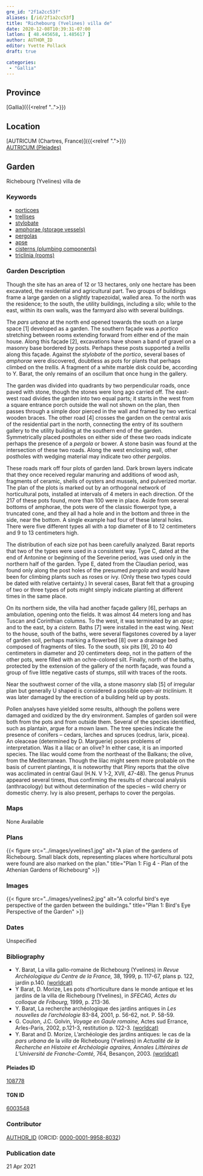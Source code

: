```yaml
---
gre_id: "2f1a2cc53f"
aliases: [/id/2f1a2cc53f]
title: "Richebourg (Yvelines) villa de"
date: 2020-12-08T10:39:31-07:00
latlon: [ 48.445658, 1.485617 ]
author: AUTHOR_ID
editor: Yvette Pollack
draft: true

categories:
 - "Gallia"
---
```


## Province
[Gallia]({{<relref "..">}})

## Location

[AUTRICUM (Chartres, France)]({{<relref ".">}}) \
[AUTRICUM (Pleiades)](https://pleiades.stoa.org/places/108778)

<!--### Location Description-->

<!-- LEAVE THIS BLANK FOR NOW -->

<!--## Sublocation-->

<!--
[AREA WITHIN LOCATION, LIKE “PALATINE HILL”](GEOREFERENCE LINK)
A sublocation is any area larger than an individual garden, but located within a location. I would always try to include a link to a controlled vocabulary here if possible. This ID may well be different from the Garden ID, e.g., Pompeii versus a Garden in one of the houses which has its own Pleiades ID.
-->

<!--### Sublocation Description-->

<!-- DESCRIPTION -->

## Garden
Richebourg (Yvelines) villa de

### Keywords
- [porticoes](http://vocab.getty.edu/page/aat/300004145)
- [trellises](http://vocab.getty.edu/page/aat/300006785)
- [stylobate](http://vocab.getty.edu/page/aat/300000986)
- [amphorae (storage vessels)](http://vocab.getty.edu/page/aat/300148696)
- [pergolas](http://vocab.getty.edu/page/aat/300006783)
- [apse](http://vocab.getty.edu/page/aat/300004607)
- [cisterns (plumbing components)](http://vocab.getty.edu/page/aat/300052558)
- [triclinia (rooms)](http://vocab.getty.edu/page/aat/300004359)

### Garden Description
Though the site has an area of 12 or 13 hectares, only one hectare has been excavated, the residential and agricultural part. Two groups of buildings frame a large garden on a slightly trapezoidal, walled area. To the north was the residence; to the south, the utility buildings, including a silo; while to the east, within its own walls, was the farmyard also with several buildings.  

The *pars urbana* at the north end opened towards the south on a large space [1] developed as a garden. The southern façade was a *portico* stretching between rooms extending forward  from either end of the main house. Along this façade [2], excavations have shown a band of gravel on a masonry base bordered by posts. Perhaps these posts supported a *trellis* along this façade. Against the *stylobate* of the *portico*, several bases of *amphorae* were discovered, doubtless as pots for plants that perhaps climbed on the *trellis.* A fragment of a white marble disk could be, according to Y. Barat, the only remains of an oscillum that once hung in the gallery.     

The garden was divided into quadrants by two perpendicular roads, once paved with stone, though the stones were long ago carried off. The east-west road divides the garden into two equal parts; it starts in the west from a square entrance porch outside the wall not shown on the plan, then passes through a simple door pierced in the wall and framed by two vertical wooden braces. The other road [4] crosses the garden on the central axis of the residential part in the north, connecting the entry of its southern gallery to the utility building at the southern end of the garden. Symmetrically placed postholes on either side of these two roads indicate perhaps the presence of a *pergola* or bower. A stone basin was found at the intersection of these two roads. Along the west enclosing wall, other postholes with wedging material may indicate two other *pergolas*.  

These roads mark off four plots of garden land. Dark brown layers indicate that they once received regular manuring and additions of wood ash, fragments of ceramic, shells of oysters and mussels, and pulverized mortar. The plan of the plots is marked out by an orthogonal network of horticultural pots, installed at intervals of 4 meters in each direction. Of the 217 of these pots found, more than 100 were in place. Aside from several bottoms of amphorae, the pots were of the classic flowerpot type, a truncated cone, and they all had a hole and in the bottom and three in the side, near the bottom. A single example had four of these lateral holes. There were five different types all with a top diameter of 8 to 12 centimeters and 9 to 13 centimeters high.

The distribution of each size pot has been carefully analyzed. Barat reports that two of the types were used in a consistent way. Type C, dated at the end of Antonine or beginning of the Severine period, was used only in the northern half of the garden. Type E, dated from the Claudian period, was found only along the post holes of the presumed *pergola* and would have been for climbing plants such as roses or ivy. (Only these two types could be dated with relative certainty.) In several cases, Barat felt that a grouping of two or three types of pots might simply indicate planting at different times in the same place.  

On its northern side, the villa had another façade gallery [6], perhaps an ambulation, opening onto the fields. It was almost 44 meters long and has Tuscan and Corinthian columns. To the west, it was terminated by an *apse;* and to the east, by a *cistern.* Baths [7] were installed in the east wing. Next to the house, south of the baths, were several flagstones covered by a layer of garden soil, perhaps marking a flowerbed [8] over a drainage bed composed of fragments of tiles. To the south, six pits [9], 20 to 40 centimeters in diameter and 20 centimeters deep, not in the pattern of the other pots, were filled with an ochre-colored silt. Finally, north of the baths, protected by the extension of the gallery of the north façade, was found a group of five little negative casts of stumps, still with traces of the roots.

Near the southwest corner of the villa, a stone masonry slab [5] of irregular plan but generally U shaped is considered a possible open-air *triclinium.* It was later damaged by the erection of a building held up by posts.

Pollen analyses have yielded some results, although the pollens were damaged and oxidized by the dry environment. Samples of garden soil were both from the pots and from outside them. Several of the species identified, such as plantain, argue for a mown lawn. The tree species indicate the presence of conifers – cedars, larches and spruces (cedrus, larix, picea).   An oleaceae (determined by D. Marguerie) poses problems of interpretation. Was it a lilac or an olive?  In either case, it is an imported species. The lilac would come from the northeast of the Balkans; the olive, from the Mediterranean. Though the lilac might seem more probable on the basis of current plantings, it is noteworthy that Pliny reports that the olive was acclimated in central Gaul (H.N. V 1-2, XVII, 47-48). The genus Prunus appeared several times, thus confirming the results of charcoal analysis (anthracology) but without determination of the species – wild cherry or domestic cherry. Ivy is also present, perhaps to cover the pergolas.  

### Maps

None Available

### Plans
{{< figure src="../images/yvelines1.jpg" alt="A plan of the gardens of Richebourg. Small black dots, representing places where horticultural pots were found are also marked on the plan." title="Plan 1:  Fig 4 - Plan of the Athenian Gardens of Richebourg" >}}
<!--
{{< figure src="IMG_URL" alt="ALT_TEXT" title="CAPTION" >}}
-->

### Images

{{< figure src="../images/yvelines2.jpg" alt="A colorful bird's eye perspective of the garden between the buildings." title="Plan 1:  Bird's Eye Perspective of the Garden" >}}

### Dates
Unspecified

### Bibliography
- Y. Barat,  La villa gallo-romaine de Richebourg (Yvelines) in  *Revue  Archéologique  du  Centre  de  la  France,*  38,  1999,  p. 117-67,  plans  p. 122,  jardin  p.140. [(worldcat)](http://www.worldcat.org/oclc/4647907321)
- Y Barat, D. Morize, Les pots d’horticulture dans le monde antique et les jardins de la villa de Richebourg (Yvelines), in *SFECAG, Actes du colloque de Fribourg,* 1999, p. 213-36.  <!-- no worldcat -->
- Y. Barat, La recherche archéologique des jardins antiques in *Les nouvelles de l’archéologie*  83-84, 2001, p. 56-62, not. P. 58-59. <!-- no worldcat -->
- G. Coulon, J.C. Golvin, *Voyage en Gaule romaine,* Actes sud Errance,  Arles-Paris, 2002, p.121-3, restitution p. 122-3. [(worldcat)](http://www.worldcat.org/oclc/1002913551)
- Y. Barat and D. Morize, L’archéologie des jardins antiques: le cas de la *pars urbana* de la *villa* de Richebourg (Yvelines) in *Actualité de la Recherche en Histoire et Archéologie agraires, Annales Littéraires de L’Université de Franche-Comté,* 764, Besançon, 2003.  [(worldcat)](http://www.worldcat.org/oclc/243748592)


<!--#### Periodo ID-->

<!-- [PERIODO_ID](https://pleiades.stoa.org/places/PLEIADES_ID) -->

#### Pleiades ID

[108778](https://pleiades.stoa.org/places/108778)

#### TGN ID
[6003548](http://vocab.getty.edu/page/tgn/6003548)

### Contributor
[AUTHOR_ID](link) (ORCID: [0000-0001-9958-8032](https://orcid.org/0000-0001-9958-8032))

### Publication date

21 Apr 2021

<!--### Related articles-->

<!-- Links to other related articles. Leave blank for now -->